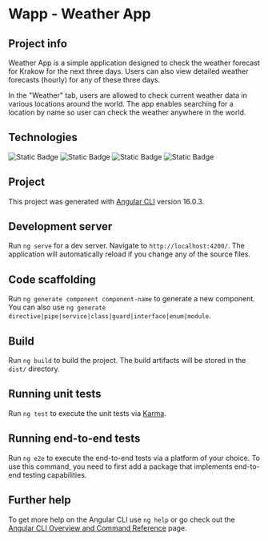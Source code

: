 # Wapp - Weather App

## Project info
Weather App is a simple application designed to check the weather forecast for Krakow for the next three days. Users can also view detailed weather forecasts (hourly) for any of these three days.

In the "Weather" tab, users are allowed to check current weather data in various locations around the world. The app enables searching for a location by name so user can check the weather anywhere in the world.

## Technologies
![Static Badge](https://img.shields.io/badge/ANGULAR-red?style=for-the-badge&logo=angular&logoColor=white)
![Static Badge](https://img.shields.io/badge/TYPESCRIPT-blue?style=for-the-badge&logo=TYPESCRIPT&logoColor=white)
![Static Badge](https://img.shields.io/badge/CSS-blue?style=for-the-badge&logo=css3&logoColor=white)
![Static Badge](https://img.shields.io/badge/HTML5-red?style=for-the-badge&logo=html5&logoColor=white)


## Project

This project was generated with [Angular CLI](https://github.com/angular/angular-cli) version 16.0.3.

## Development server

Run `ng serve` for a dev server. Navigate to `http://localhost:4200/`. The application will automatically reload if you change any of the source files.

## Code scaffolding

Run `ng generate component component-name` to generate a new component. You can also use `ng generate directive|pipe|service|class|guard|interface|enum|module`.

## Build

Run `ng build` to build the project. The build artifacts will be stored in the `dist/` directory.

## Running unit tests

Run `ng test` to execute the unit tests via [Karma](https://karma-runner.github.io).

## Running end-to-end tests

Run `ng e2e` to execute the end-to-end tests via a platform of your choice. To use this command, you need to first add a package that implements end-to-end testing capabilities.

## Further help

To get more help on the Angular CLI use `ng help` or go check out the [Angular CLI Overview and Command Reference](https://angular.io/cli) page.
